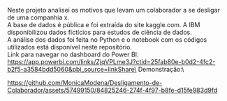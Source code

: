 Neste projeto analisei os motivos que levam um colaborador a se desligar de uma companhia x.\
A base de dados é pública e foi extraída do site kaggle.com. A IBM disponibilizou dados fictícios para estudos de ciência de dados.\
A análise dos dados foi feita no Python e o notebook com os códigos utilizados está disponível neste repositório.\
Link para navegar no dashboard do Power BI:  https://app.powerbi.com/links/ZjqVPLme3J?ctid=25fab80e-b0d2-4fc2-b2f5-a3584bdd5060&pbi_source=linkShare\
Demonstração:\


https://github.com/MonicaModena/Desligamento-de-Colaborador/assets/57499150/84825246-274f-4f97-b8fe-d15fe983d9fd


